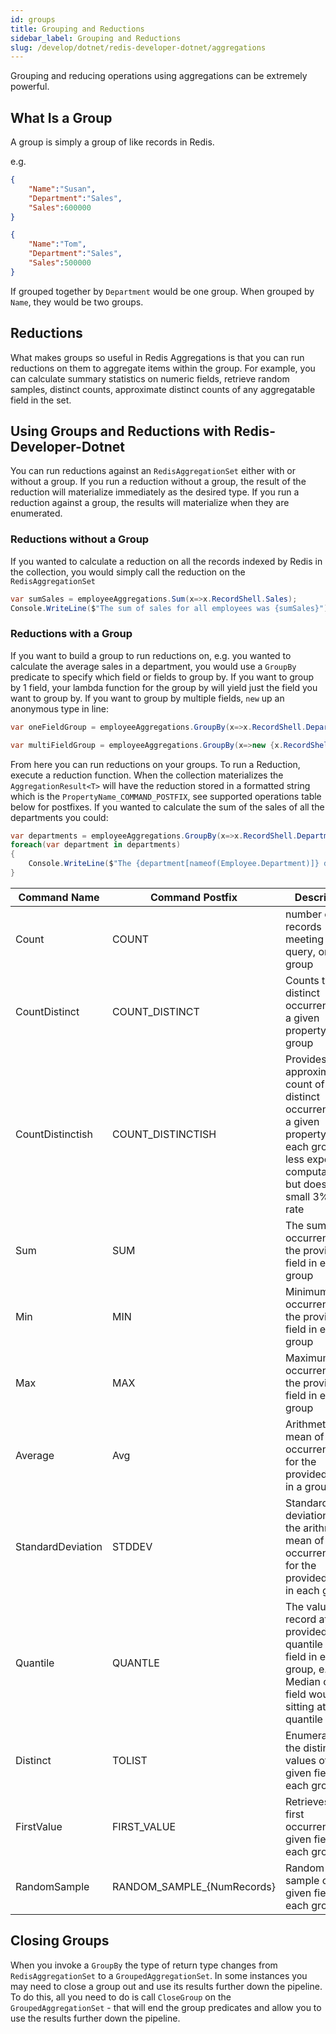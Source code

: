 ```yaml
---
id: groups
title: Grouping and Reductions
sidebar_label: Grouping and Reductions
slug: /develop/dotnet/redis-developer-dotnet/aggregations
---
```


Grouping and reducing operations using aggregations can be extremely powerful.

## What Is a Group

A group is simply a group of like records in Redis.

e.g. 

```json
{
    "Name":"Susan",
    "Department":"Sales",
    "Sales":600000
}

{
    "Name":"Tom",
    "Department":"Sales",
    "Sales":500000
}
```

If grouped together by `Department` would be one group. When grouped by `Name`, they would be two groups.

## Reductions

What makes groups so useful in Redis Aggregations is that you can run reductions on them to aggregate items within the group. For example, you can calculate summary statistics on numeric fields, retrieve random samples, distinct counts, approximate distinct counts of any aggregatable field in the set.

## Using Groups and Reductions with Redis-Developer-Dotnet

You can run reductions against an `RedisAggregationSet` either with or without a group. If you run a reduction without a group, the result of the reduction will materialize immediately as the desired type. If you run a reduction against a group, the results will materialize when they are enumerated.

### Reductions without a Group

If you wanted to calculate a reduction on all the records indexed by Redis in the collection, you would simply call the reduction on the `RedisAggregationSet`

```csharp
var sumSales = employeeAggregations.Sum(x=>x.RecordShell.Sales);
Console.WriteLine($"The sum of sales for all employees was {sumSales}");
```

### Reductions with a Group

If you want to build a group to run reductions on, e.g. you wanted to calculate the average sales in a department, you would use a `GroupBy` predicate to specify which field or fields to group by. If you want to group by 1 field, your lambda function for the group by will yield just the field you want to group by. If you want to group by multiple fields, `new` up an anonymous type in line:

```csharp
var oneFieldGroup = employeeAggregations.GroupBy(x=>x.RecordShell.Department);

var multiFieldGroup = employeeAggregations.GroupBy(x=>new {x.RecordShell.Department, x.RecordShell.WorkLoc});
```

From here you can run reductions on your groups. To run a Reduction, execute a reduction function. When the collection materializes the `AggregationResult<T>` will have the reduction stored in a formatted string which is the `PropertyName_COMMAND_POSTFIX`, see supported operations table below for postfixes. If you wanted to calculate the sum of the sales of all the departments you could:

```csharp
var departments = employeeAggregations.GroupBy(x=>x.RecordShell.Department).Sum(x=>x.RecordShell.Sales);
foreach(var department in departments)
{
    Console.WriteLine($"The {department[nameof(Employee.Department)]} department sold {department["Sales_SUM"]}");
}
```

|Command Name|Command Postfix|Description|
|------------|----------------|-----------|
|Count|COUNT|number of records meeting the query, or in the group|
|CountDistinct|COUNT_DISTINCT|Counts the distinct occurrences of a given property in a group|
|CountDistinctish|COUNT_DISTINCTISH|Provides an approximate count of distinct occurrences of a given property in each group - less expensive computationally but does have a small 3% error rate |
|Sum|SUM|The sum of all occurrences of the provided field in each group|b
|Min|MIN|Minimum occurrence for the provided field in each group|
|Max|MAX|Maximum occurrence for the provided field in each group|
|Average|Avg|Arithmetic mean of all the occurrences for the provided field in a group|
|StandardDeviation|STDDEV|Standard deviation from the arithmetic mean of all the occurrences for the provided field in each group|
|Quantile|QUANTLE|The value of a record at the provided quantile for a field in each group, e.g., the Median of the field would be sitting at quantile .5|
|Distinct|TOLIST|Enumerates all the distinct values of a given field in each group|
|FirstValue|FIRST_VALUE|Retrieves the first occurrence of a given field in each group|
|RandomSample|RANDOM_SAMPLE_{NumRecords}|Random sample of the given field in each group|

## Closing Groups

When you invoke a `GroupBy` the type of return type changes from `RedisAggregationSet` to a `GroupedAggregationSet`. In some instances you may need to close a group out and use its results further down the pipeline. To do this, all you need to do is call `CloseGroup` on the `GroupedAggregationSet` - that will end the group predicates and allow you to use the results further down the pipeline.